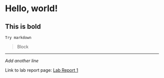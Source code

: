# Hello, world!

**This is bold**
---
`Try markdown`
>Block
---
*Add another line*

Link to lab report page:
[Lab Report 1](lab-report-1-week-0.md)
